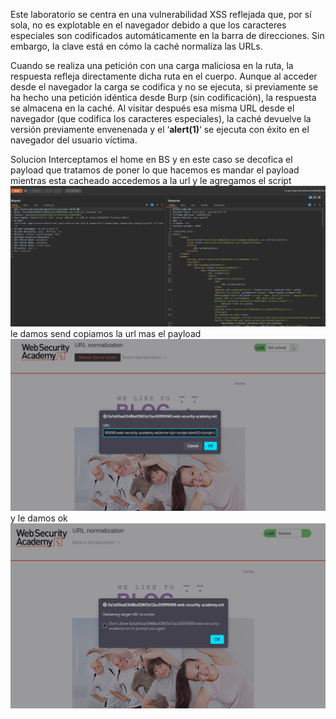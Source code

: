 Este laboratorio se centra en una vulnerabilidad XSS reflejada que, por sí sola, no es explotable en el navegador debido a que los caracteres especiales son codificados automáticamente en la barra de direcciones. Sin embargo, la clave está en cómo la caché normaliza las URLs.

Cuando se realiza una petición con una carga maliciosa en la ruta, la respuesta refleja directamente dicha ruta en el cuerpo. Aunque al acceder desde el navegador la carga se codifica y no se ejecuta, si previamente se ha hecho una petición idéntica desde Burp (sin codificación), la respuesta se almacena en la caché. Al visitar después esa misma URL desde el navegador (que codifica los caracteres especiales), la caché devuelve la versión previamente envenenada y el ‘**alert(1)**‘ se ejecuta con éxito en el navegador del usuario víctima.

Solucion
Interceptamos el home en BS
y en este caso se decofica el payload que tratamos de poner lo que hacemos es mandar el payload mientras esta cacheado accedemos a la url y le agregamos el script
![Pasted_image_20250821223225.png](Imagenes/Pasted_image_20250821223225.png)
le damos send 
copiamos la url mas el payload
![Pasted_image_20250821223310.png](Imagenes/Pasted_image_20250821223310.png)
y le damos ok
![Pasted_image_20250821223338.png](Imagenes/Pasted_image_20250821223338.png)
